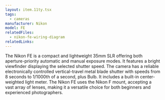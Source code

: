 ```yaml
---
layout: item.11ty.tsx
tags:
  - cameras
manufacturer: Nikon
model: FE
relatedFiles:
  - nikon-fe-wiring-diagram
relatedLinks:
---
```


The Nikon FE is a compact and lightweight 35mm SLR offering both aperture-priority automatic and manual exposure modes. It features a bright viewfinder displaying the selected shutter speed. The camera has a reliable electronically controlled vertical-travel metal blade shutter with speeds from 8 seconds to 1/1000th of a second, plus Bulb. It includes a built-in center-weighted light meter. The Nikon FE uses the Nikon F mount, accepting a vast array of lenses, making it a versatile choice for both beginners and experienced photographers.
